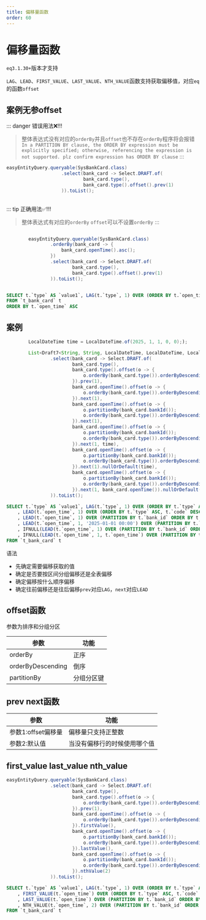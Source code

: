 ```yaml
---
title: 偏移量函数
order: 60
---
```


# 偏移量函数
`eq3.1.30+`版本才支持

`LAG`、`LEAD`、`FIRST_VALUE`、`LAST_VALUE`、`NTH_VALUE`函数支持获取偏移值，对应`eq`的函数`offset`

## 案例无参offset

::: danger 错误用法❌!!!
> 整体表达式没有对应的`orderBy`并且`offset`也不存在`orderBy`程序将会报错
> `In a PARTITION BY clause, the ORDER BY expression must be explicitly specified; otherwise, referencing the expression is not supported. plz confirm expression has ORDER BY clause`
:::
```java
easyEntityQuery.queryable(SysBankCard.class)
                    .select(bank_card -> Select.DRAFT.of(
                            bank_card.type(),
                            bank_card.type().offset().prev(1)
                    )).toList();
                    
```
::: tip 正确用法✅!!!
> 整体表达式有对应的`orderBy` `offset`可以不设置`orderBy`
:::
```java

        easyEntityQuery.queryable(SysBankCard.class)
                .orderBy(bank_card -> {
                    bank_card.openTime().asc();
                })
                .select(bank_card -> Select.DRAFT.of(
                        bank_card.type(),
                        bank_card.type().offset().prev(1)
                )).toList();
```
```sql

SELECT t.`type` AS `value1`, LAG(t.`type`, 1) OVER (ORDER BY t.`open_time` ASC) AS `value2`
FROM `t_bank_card` t
ORDER BY t.`open_time` ASC
```

## 案例
```java
        LocalDateTime time = LocalDateTime.of(2025, 1, 1, 0, 0););

        List<Draft7<String, String, LocalDateTime, LocalDateTime, LocalDateTime, LocalDateTime, LocalDateTime>> list = easyEntityQuery.queryable(SysBankCard.class)
                .select(bank_card -> Select.DRAFT.of(
                        bank_card.type(),
                        bank_card.type().offset(o -> {
                            o.orderBy(bank_card.type()).orderByDescending(bank_card.code());
                        }).prev(1),
                        bank_card.openTime().offset(o -> {
                            o.orderBy(bank_card.type()).orderByDescending(bank_card.code());
                        }).next(1),
                        bank_card.openTime().offset(o -> {
                            o.partitionBy(bank_card.bankId());
                            o.orderBy(bank_card.type()).orderByDescending(bank_card.code());
                        }).next(1),
                        bank_card.openTime().offset(o -> {
                            o.partitionBy(bank_card.bankId());
                            o.orderBy(bank_card.type()).orderByDescending(bank_card.code());
                        }).next(1, time),
                        bank_card.openTime().offset(o -> {
                            o.partitionBy(bank_card.bankId());
                            o.orderBy(bank_card.type()).orderByDescending(bank_card.code());
                        }).next(1).nullOrDefault(time),
                        bank_card.openTime().offset(o -> {
                            o.partitionBy(bank_card.bankId());
                            o.orderBy(bank_card.type()).orderByDescending(bank_card.code());
                        }).next(1, bank_card.openTime()).nullOrDefault(time)
                )).toList();
```

```sql
SELECT t.`type` AS `value1`, LAG(t.`type`, 1) OVER (ORDER BY t.`type` ASC, t.`code` DESC) AS `value2`
	, LEAD(t.`open_time`, 1) OVER (ORDER BY t.`type` ASC, t.`code` DESC) AS `value3`
	, LEAD(t.`open_time`, 1) OVER (PARTITION BY t.`bank_id` ORDER BY t.`type` ASC, t.`code` DESC) AS `value4`
	, LEAD(t.`open_time`, 1, '2025-01-01 00:00') OVER (PARTITION BY t.`bank_id` ORDER BY t.`type` ASC, t.`code` DESC) AS `value5`
	, IFNULL(LEAD(t.`open_time`, 1) OVER (PARTITION BY t.`bank_id` ORDER BY t.`type` ASC, t.`code` DESC), '2025-01-01 00:00') AS `value6`
	, IFNULL(LEAD(t.`open_time`, 1, t.`open_time`) OVER (PARTITION BY t.`bank_id` ORDER BY t.`type` ASC, t.`code` DESC), '2025-01-01 00:00') AS `value7`
FROM `t_bank_card` t
```

语法
- 先确定需要偏移获取的值
- 确定是否要按区间分组偏移还是全表偏移
- 确定偏移按什么顺序偏移
- 确定往前偏移还是往后偏移`prev`对应`LAG`，`next`对应`LEAD`

## offset函数
参数为排序和分组分区

参数  | 功能  
---  | --- 
orderBy  | 正序
orderByDescending | 倒序
partitionBy | 分组分区键

## prev next函数

参数  | 功能  
---  | --- 
参数1:offset偏移量  | 偏移量只支持正整数
参数2:默认值 | 当没有偏移行的时候使用哪个值

## first_value last_value nth_value

```java
easyEntityQuery.queryable(SysBankCard.class)
                .select(bank_card -> Select.DRAFT.of(
                        bank_card.type(),
                        bank_card.type().offset(o -> {
                            o.orderBy(bank_card.type()).orderByDescending(bank_card.code());
                        }).prev(1),
                        bank_card.openTime().offset(o -> {
                            o.orderBy(bank_card.type()).orderByDescending(bank_card.code());
                        }).firstValue(),
                        bank_card.openTime().offset(o -> {
                            o.partitionBy(bank_card.bankId());
                            o.orderBy(bank_card.type()).orderByDescending(bank_card.code());
                        }).lastValue(),
                        bank_card.openTime().offset(o -> {
                            o.partitionBy(bank_card.bankId());
                            o.orderBy(bank_card.type()).orderByDescending(bank_card.code());
                        }).nthValue(2)
                )).toList();
```

```sql
SELECT t.`type` AS `value1`, LAG(t.`type`, 1) OVER (ORDER BY t.`type` ASC, t.`code` DESC) AS `value2`
	, FIRST_VALUE(t.`open_time`) OVER (ORDER BY t.`type` ASC, t.`code` DESC) AS `value3`
	, LAST_VALUE(t.`open_time`) OVER (PARTITION BY t.`bank_id` ORDER BY t.`type` ASC, t.`code` DESC) AS `value4`
	, NTH_VALUE(t.`open_time`, 2) OVER (PARTITION BY t.`bank_id` ORDER BY t.`type` ASC, t.`code` DESC) AS `value5`
FROM `t_bank_card` t
```

